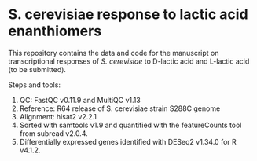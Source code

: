 # S. cerevisiae response to lactic acid enanthiomers

This repository contains the data and code for the manuscript on transcriptional responses of *S. cerevisiae* to D-lactic acid and L-lactic acid (to be submitted).

Steps and tools: 
 1. QC: FastQC v0.11.9 and MultiQC v1.13
 2. Reference: R64 release of S. cerevisiae strain S288C genome
 3. Alignment: hisat2 v2.2.1
 4. Sorted with samtools v1.9 and quantified with the featureCounts tool from subread v2.0.4.
 5. Differentially expressed genes identified with DESeq2 v1.34.0 for R v4.1.2.
